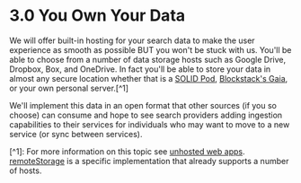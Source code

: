 # 3.0 You Own Your Data

We will offer built-in hosting for your search data to make the user experience as smooth as possible BUT you won't be stuck with us. You'll be able to choose from a number of data storage hosts such as Google Drive, Dropbox, Box, and OneDrive. In fact you'll be able to store your data in almost any secure location whether that is a [SOLID Pod](https://solid.inrupt.com/), [Blockstack's Gaia](https://github.com/blockstack/gaia), or your own personal server.\[^1\]

We'll implement this data in an open format that other sources \(if you so choose\) can consume and hope to see search providers adding ingestion capabilities to their services for individuals who may want to move to a new service \(or sync between services\).

\[^1\]: For more information on this topic see [unhosted web apps](https://unhosted.org/). [remoteStorage](https://remotestorage.io/) is a specific implementation that already supports a number of hosts.



